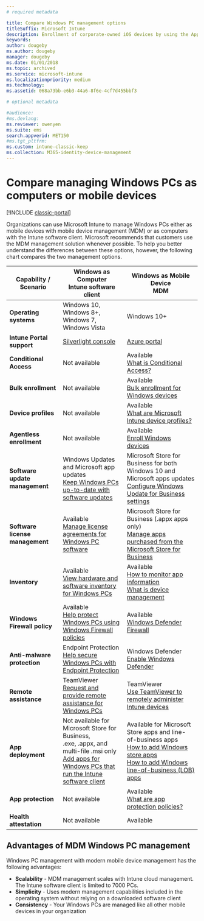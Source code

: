 ```yaml
---
# required metadata

title: Compare Windows PC management options
titleSuffix: Microsoft Intune
description: Enrollment of corporate-owned iOS devices by using the Apple Device Enrollment Program (DEP) or Apple Configurator.
keywords:
author: dougeby
ms.author: dougeby
manager: dougeby
ms.date: 01/01/2018
ms.topic: archived
ms.service: microsoft-intune
ms.localizationpriority: medium
ms.technology:
ms.assetid: 068a73bb-e6b3-44a6-8f6e-4cf7d455bbf3

# optional metadata

#audience:
#ms.devlang:
ms.reviewer: owenyen
ms.suite: ems
search.appverid: MET150
#ms.tgt_pltfrm:
ms.custom: intune-classic-keep
ms.collection: M365-identity-device-management
---
```


# Compare managing Windows PCs as computers or mobile devices

[!INCLUDE [classic-portal](includes/classic-portal.md)]

Organizations can use Microsoft Intune to manage Windows PCs either as mobile devices with mobile device management (MDM) or as computers with the Intune software client.  Microsoft recommends that customers use the MDM management solution whenever possible. To help you better understand the differences between these options, however, the following chart compares the two management options.

|**Capability / Scenario** |**Windows as Computer**<br>Intune software client | **Windows as Mobile Device**<br>MDM |
|--------------|-------------------------------|-------------------------------|
|**Operating systems** |Windows 10, Windows 8+, Windows 7, Windows Vista | Windows 10+ |
|**Intune Portal support** |[Silverlight console](https://manage.microsoft.com)|[Azure portal](https://portal.azure.com) |
|**Conditional Access**|Not available|Available <br>[What is Conditional Access?](conditional-access.md)|
|**Bulk enrollment**|Not available|Available <br>[Bulk enrollment for Windows devices](windows-bulk-enroll.md)|
|**Device profiles**|Not available|Available <br>[What are Microsoft Intune device profiles?](device-profiles.md)|
|**Agentless enrollment**|Not available |Available<br>[Enroll Windows devices](windows-enroll.md)|
|**Software update management**| Windows Updates and Microsoft app updates<br>[Keep Windows PCs up-to-date with software updates](keep-windows-pcs-up-to-date-with-software-updates-in-microsoft-intune.md)|Microsoft Store for Business for both Windows 10 and Microsoft apps updates<br> [Configure Windows Update for Business settings](windows-update-for-business-configure.md) |
|**Software license management**|Available <br>[Manage license agreements for Windows PC software](manage-license-agreements-for-windows-pc-software-in-microsoft-intune.md)|Microsoft Store for Business (.appx apps only)<br>[Manage apps purchased from the Microsoft Store for Business](windows-store-for-business.md)|
|**Inventory**|Available <br>[View hardware and software inventory for Windows PCs](view-hardware-and-software-inventory-for-windows-pcs-in-microsoft-intune.md)|Available <br>[How to monitor app information](apps-monitor.md)<br>[What is device management](device-management.md)|
|**Windows Firewall policy**|Available <br>[Help protect Windows PCs using Windows Firewall policies](help-protect-windows-pcs-using-windows-firewall-policies-in-microsoft-intune.md) |Available <br>[Windows Defender Firewall](endpoint-protection-windows-10.md#windows-defender-firewall)|
|**Anti-malware protection**|Endpoint Protection<br>[Help secure Windows PCs with Endpoint Protection](help-secure-windows-pcs-with-endpoint-protection-for-microsoft-intune.md)|Windows Defender<br>[Enable Windows Defender](advanced-threat-protection.md)|
|**Remote assistance** |TeamViewer<br>[Request and provide remote assistance for Windows PCs](request-and-provide-remote-assistance-for-windows-pcs-in-microsoft-intune.md)|TeamViewer<br> [Use TeamViewer to remotely administer Intune devices](teamviewer-support.md) |
|**App deployment** | Not available for Microsoft Store for Business,<br>.exe, .appx, and multi-file .msi only<br>[Add apps for Windows PCs that run the Intune software client](add-apps-for-windows-pcs-in-microsoft-intune.md)|Available for Microsoft Store apps and line-of-business apps<br>[How to add Windows store apps](store-apps-windows.md)<br>[How to add Windows line-of-business (LOB) apps](lob-apps-windows.md)|
|**App protection**|Not available|Available <br>[What are app protection policies?](app-protection-policy.md)|
|**Health attestation**|Not available|Available|


## Advantages of MDM Windows PC management
Windows PC management with modern mobile device management has the following advantages:
- **Scalability** - MDM management scales with Intune cloud management. The Intune software client is limited to 7000 PCs.
- **Simplicity** - Uses modern management capabilities included in the operating system without relying on a downloaded software client
- **Consistency** - Your Windows PCs are managed like all other mobile devices in your organization
<!-- - **Cloud optimization** - -->
